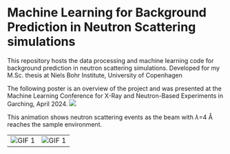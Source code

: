 # Machine Learning for Background Prediction in Neutron Scattering simulations
This repository hosts the data processing and machine learning code for background prediction in neutron scattering simulations. Developed for my M.Sc. thesis at Niels Bohr Institute, University of Copenhagen

The following poster is an overview of the project and was presented at the Machine Learning Conference for X-Ray and Neutron-Based Experiments in Garching, April 2024.
<img src="https://github.com/pkaracosta/Machine_Learning_background_prediction/blob/main/animation/poster">

This animation shows neutron scattering events as the beam with $\lambda$=4 Å reaches the sample environment.
<table>
  <tr>
    <td><img src="https://github.com/pkaracosta/Machine_Learning_background_prediction/blob/main/animation/zy_animation_4_full.gif" alt="GIF 1"></td>
    <td><img src="https://github.com/pkaracosta/Machine_Learning_background_prediction/blob/main/animation/zx_animation_4_full.gif" alt="GIF 1"></td>
  </tr>
</table>

